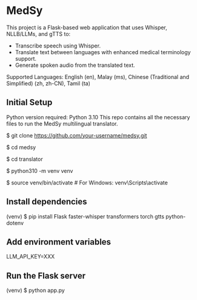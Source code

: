 # MedSy
This project is a Flask-based web application that uses Whisper, NLLB/LLMs, and gTTS to:
- Transcribe speech using Whisper.
- Translate text between languages with enhanced medical terminology support.
- Generate spoken audio from the translated text.

Supported Languages:
English (en), Malay (ms), Chinese (Traditional and Simplified) (zh, zh-CN), Tamil (ta)

## Initial Setup
Python version required: Python 3.10
This repo contains all the necessary files to run the MedSy multilingual translator.

$ git clone https://github.com/your-username/medsy.git

$ cd medsy

$ cd translator

$ python310 -m venv venv

$ source venv/bin/activate # For Windows: venv\Scripts\activate

## Install dependencies
(venv) $ pip install Flask faster-whisper transformers torch gtts python-dotenv

## Add environment variables
LLM_API_KEY=XXX

## Run the Flask server
(venv) $ python app.py
